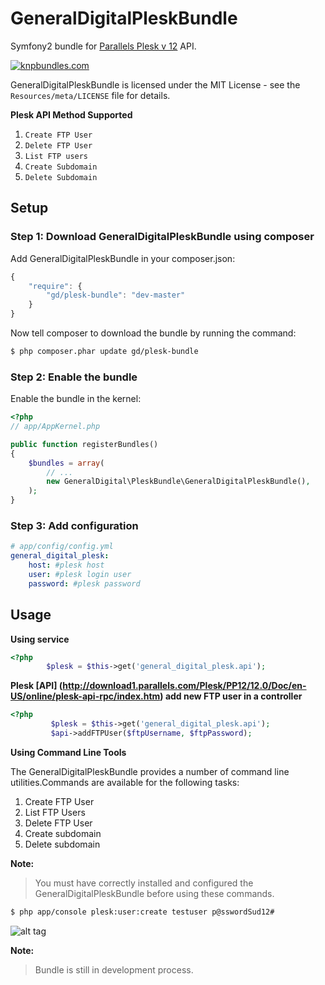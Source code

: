 GeneralDigitalPleskBundle
=========================


Symfony2 bundle for [Parallels Plesk v 12](http://www.parallels.com/plesk/) API.

[![knpbundles.com](http://knpbundles.com/zivko/GeneralDigitalPleskBundle/badge-short)](http://knpbundles.com/zivko/GeneralDigitalPleskBundle)


GeneralDigitalPleskBundle is licensed under the MIT License - see the `Resources/meta/LICENSE` file for details.

**Plesk API Method Supported**

1. `Create FTP User`
2. `Delete FTP User`
3. `List FTP users`
4. `Create Subdomain`
5. `Delete Subdomain`



## Setup

### Step 1: Download GeneralDigitalPleskBundle using composer

Add GeneralDigitalPleskBundle in your composer.json:

```js
{
    "require": {
        "gd/plesk-bundle": "dev-master"
    }
}
```
Now tell composer to download the bundle by running the command:

``` bash
$ php composer.phar update gd/plesk-bundle
```

### Step 2: Enable the bundle

Enable the bundle in the kernel:

``` php
<?php
// app/AppKernel.php

public function registerBundles()
{
    $bundles = array(
        // ...
        new GeneralDigital\PleskBundle\GeneralDigitalPleskBundle(),
    );
}
```
### Step 3: Add configuration

``` yml
# app/config/config.yml
general_digital_plesk:
    host: #plesk host
    user: #plesk login user
    password: #plesk password
```

## Usage

**Using service**

``` php
<?php
        $plesk = $this->get('general_digital_plesk.api');
```

**Plesk [API] (http://download1.parallels.com/Plesk/PP12/12.0/Doc/en-US/online/plesk-api-rpc/index.htm) add new FTP user in a controller**

``` php
<?php
         $plesk = $this->get('general_digital_plesk.api');
         $api->addFTPUser($ftpUsername, $ftpPassword);
```

**Using Command Line Tools**

The GeneralDigitalPleskBundle provides a number of command line utilities.Commands are available for the following tasks:

1. Create FTP User
2. List FTP Users
3. Delete  FTP User
4. Create subdomain
5. Delete subdomain

**Note:**

> You must have correctly installed and configured the GeneralDigitalPleskBundle before using
> these commands.


``` bash
$ php app/console plesk:user:create testuser p@sswordSud12#
```
![alt tag](http://app.waitlistapp.com/plesk.png)



**Note:**

> Bundle is still in development process.




